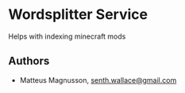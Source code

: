 # Wordsplitter Service

Helps with indexing minecraft mods

## Authors

- Matteus Magnusson, senth.wallace@gmail.com
